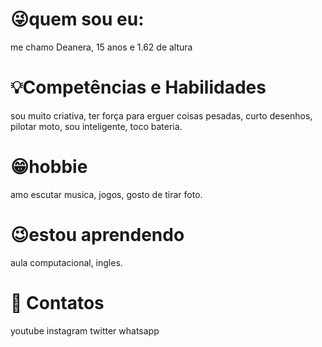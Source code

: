 # 😜quem sou eu:
me chamo Deanera,
15 anos e 1.62 de altura
# 💡Competências e Habilidades
sou muito criativa,     ter força para erguer coisas pesadas,
curto desenhos,         pilotar moto,
sou inteligente,        toco bateria.
# 😁hobbie
amo escutar musica,
jogos, 
gosto de tirar foto.
# 😉estou aprendendo
aula computacional,
ingles.
# 📧 Contatos
youtube instagram twitter whatsapp
